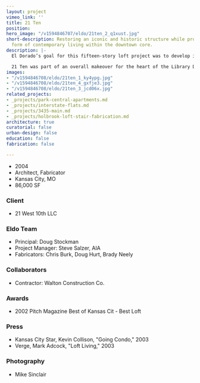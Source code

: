 ```yaml
---
layout: project
vimeo_link: ''
title: 21 Ten
position: 
hero_image: "/v1594846707/eldo/21ten_2_q1xust.jpg"
short-description: Restoring an iconic and historic structure while providing a new
  form of contemporary living within the downtown core.
description: |-
  El Dorado’s goal for this fifteen-story loft project was to develop inviting and functional living environments in a highly urban neighborhood. The result of our efforts was an extremely successful design that featured fifty-two affordable condominium units. Favorable pricing was achieved by developing a custom kit of building-specific details. The units are efficient, simple and appointed with high quality fixtures, appliances and finishes. Custom metalwork was fabricated by El Dorado in some units.

  21 Ten was part of an overall makeover for the heart of the Library District in downtown Kansas City.
images:
- "/v1594846708/eldo/21ten_1_ky4ypg.jpg"
- "/v1594846708/eldo/21ten_4_gxfje3.jpg"
- "/v1594846708/eldo/21ten_3_jcd06x.jpg"
related_projects:
- _projects/park-central-apartments.md
- _projects/interstate-flats.md
- _projects/3435-main.md
- _projects/holbrook-loft-stair-fabrication.md
architecture: true
curatorial: false
urban-design: false
education: false
fabrication: false

---
```

* 2004
* Architect, Fabricator
* Kansas City, MO
* 86,000 SF

### Client

* 21 West 10th LLC

### Eldo Team

* Principal: Doug Stockman
* Project Manager: Steve Salzer, AIA
* Fabricators: Chris Burk, Doug Hurt, Brady Neely

### Collaborators

* Contractor: Walton Construction Co.

### Awards

* 2002 Pitch Magazine Best of Kansas Cit - Best Loft

### Press

* Kansas City Star, Kevin Collison, "Going Condo," 2003
* Verge, Mark Adcock, "Loft Living," 2003

### Photography

* Mike Sinclair